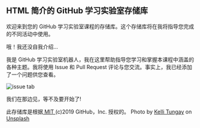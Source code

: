 ## HTML 简介的 GitHub 学习实验室存储库

欢迎来到您的 GitHub 学习实验室课程的存储库。这个存储库将在我将指导您完成的不同活动中使用。

哦！我还没自我介绍...

我是 GitHub 学习实验室机器人，我在这里帮助指导您学习和掌握本课程中涵盖的各种主题。我将使用 Issue 和 Pull Request 评论与您交流。事实上，我已经添加了一个问题供您查看。

![issue tab](https://lab.github.com/public/images/issue_tab.png)

我们在那边见，等不及要开始了!

此存储库是根据[ MIT ](LICENSE)(c)2019 GitHub，Inc. 授权的。
Photo by [Kelli Tungay](https://unsplash.com/photos/Sj0nhVIb4eY) on [Unsplash](https://unsplash.com/)
